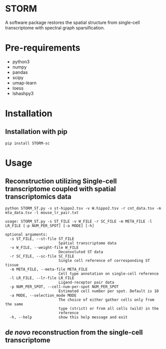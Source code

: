 # STORM
A software package restores the spatial structure from single-cell transcriptome with spectral graph sparsification.
# Pre-requirements
* python3
* numpy
* pandas
* scipy
* umap-learn
* loess
* lshashpy3
# Installation
## Installation with pip
```shell
pip install STORM-sc
```
# Usage
## Reconstruction utilizing Single-cell transcriptome coupled with spatial transcriptomics data
```shell
python STORM_ST.py -s st-hippo2.tsv -v W.hippo2.tsv -r cnt_data.tsv -m mta_data.tsv -l mouse_lr_pair.txt
```
```
usage: STORM_ST.py -s ST_FILE -v W_FILE -r SC_FILE -m META_FILE -l LR_FILE [-p NUM_PER_SPOT] [-a MODE] [-h] 

optional arguments:
  -s ST_FILE, --st-file ST_FILE
                        Spatial transcriptome data
  -v W_FILE, --weight-file W_FILE
                        Deconvoluted ST data
  -r SC_FILE, --sc-file SC_FILE
                        Single cell reference of corresponding ST tissue
  -m META_FILE, --meta-file META_FILE
                        Cell type annotation on single-cell reference
  -l LR_FILE, --lr-file LR_FILE
                        Ligand-receptor pair data
  -p NUM_PER_SPOT, --cell-num-per-spot NUM_PER_SPOT
                        Estimated cell number per spot. Default is 10
  -a MODE, --selection_mode MODE
                        The choice of either gather cells only from the same
                        type (strict) or from all cells (wild) in the
                        reference
  -h, --help            show this help message and exit                      
```
## *de novo* reconstruction from the single-cell transcriptome

